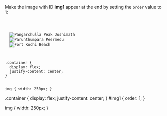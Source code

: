 Make the image with ID **img1**
appear at the end by
setting the `order` value to 1:

<codeblock language="css" type="exercise" testMode="fixedInput">
<code>
<panel language="html">
<div class="container">
  <img id="img1" src="pangarchulla-peak-joshimath.jpg" alt = "Pangarchulla Peak Joshimath"/>
  <img src="parunthumpara-peermedu.jpg" alt = "Parunthumpara Peermedu" />
  <img src="fort-kochi-beach.jpg" alt = "Fort Kochi Beach" />
</div>
</panel>
<panel language="css">
.container {
  display: flex;
  justify-content: center;
}

img {
  width: 250px;
}
</panel>
</code>

<solution>
.container {
  display: flex;
  justify-content: center;
}
#img1 {
  order: 1;
}

img {
  width: 250px;
}
</solution>
</codeblock>